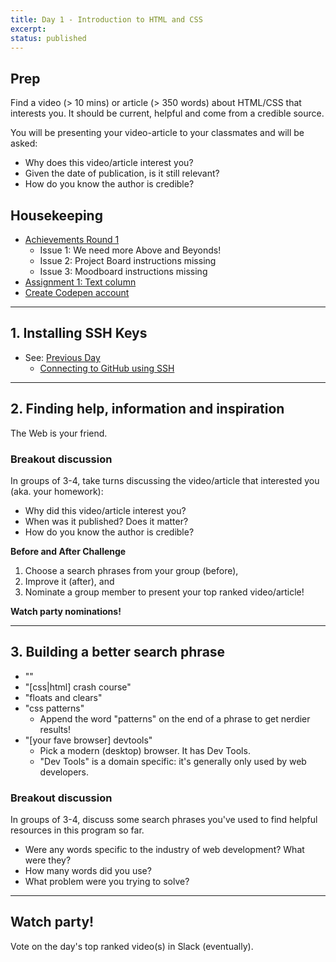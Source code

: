 ```yaml
---
title: Day 1 - Introduction to HTML and CSS
excerpt: 
status: published
---
```


## Prep
Find a video (> 10 mins) or article (> 350 words) about HTML/CSS that interests you. It should be current, helpful and come from a credible source.

You will be presenting your video-article to your classmates and will be asked:
- Why does this video/article interest you?
- Given the date of publication, is it still relevant?
- How do you know the author is credible?

## Housekeeping
- [Achievements Round 1](/courses/cpnt-260/assessments/achievements-1)
    - Issue 1: We need more Above and Beyonds!
    - Issue 2: Project Board instructions missing
    - Issue 3: Moodboard instructions missing
- [Assignment 1: Text column](/courses/cpnt-260/assessments/assignment-1)
- [Create Codepen account](https://codepen.io/)

---

## 1. Installing SSH Keys
- See: [Previous Day](/courses/cpnt-201/day-3)
    - [Connecting to GitHub using SSH](https://gist.github.com/acidtone/dd9ae11a238e9f14ad0b066298f35dc5)

---

## 2. Finding help, information and inspiration
The Web is your friend.

### Breakout discussion
In groups of 3-4, take turns discussing the video/article that interested you (aka. your homework):
- Why did this video/article interest you?
- When was it published? Does it matter?
- How do you know the author is credible?

**Before and After Challenge**
1. Choose a search phrases from your group (before),
2. Improve it (after), and 
3. Nominate a group member to present your top ranked video/article!

**Watch party nominations!**

---

## 3. Building a better search phrase
- ""
- "[css|html] crash course"
- "floats and clears"
- "css patterns"
  - Append the word "patterns" on the end of a phrase to get nerdier results!
- "[your fave browser] devtools"
  - Pick a modern (desktop) browser. It has Dev Tools.
  - "Dev Tools" is a domain specific: it's generally only used by web developers.

### Breakout discussion
In groups of 3-4, discuss some search phrases you've used to find helpful resources in this program so far.
- Were any words specific to the industry of web development? What were they?
- How many words did you use?
- What problem were you trying to solve?

---

## Watch party!
Vote on the day's top ranked video(s) in Slack (eventually).